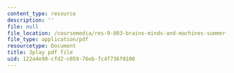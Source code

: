 ```yaml
---
content_type: resource
description: ''
file: null
file_location: /coursemedia/res-9-003-brains-minds-and-machines-summer-course-summer-2015/122a4e90cfd2c05976ebfc4f736f0106_Xj4nKgJW5yE.pdf
file_type: application/pdf
resourcetype: Document
title: 3play pdf file
uid: 122a4e90-cfd2-c059-76eb-fc4f736f0106
---
```

